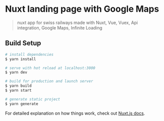 # Nuxt landing page with Google Maps

> nuxt app for swiss railways
> made with Nuxt, Vue, Vuex, Api integration, Google Maps, Infinite Loading

## Build Setup

```bash
# install dependencies
$ yarn install

# serve with hot reload at localhost:3000
$ yarn dev

# build for production and launch server
$ yarn build
$ yarn start

# generate static project
$ yarn generate
```

For detailed explanation on how things work, check out [Nuxt.js docs](https://nuxtjs.org).

